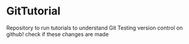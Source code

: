 # GitTutorial
Repository to run tutorials to understand Git
Testing version control on github! 
check if these changes are made
